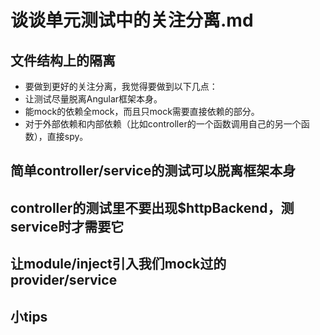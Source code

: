 # 谈谈单元测试中的关注分离.md

## 文件结构上的隔离
* 要做到更好的关注分离，我觉得要做到以下几点：
* 让测试尽量脱离Angular框架本身。
* 能mock的依赖全mock，而且只mock需要直接依赖的部分。
* 对于外部依赖和内部依赖（比如controller的一个函数调用自己的另一个函数），直接spy。


## 简单controller/service的测试可以脱离框架本身


## controller的测试里不要出现$httpBackend，测service时才需要它


## 让module/inject引入我们mock过的provider/service


## 小tips
